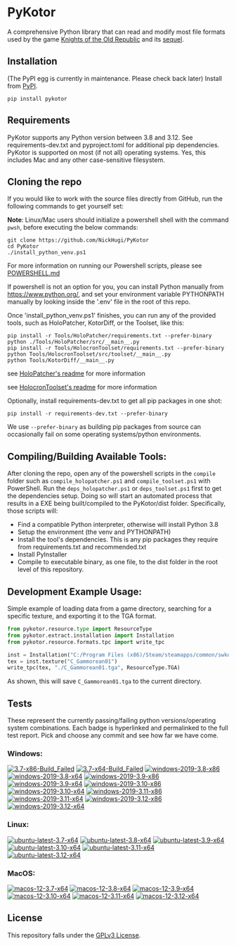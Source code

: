 
PyKotor
=======
A comprehensive Python library that can read and modify most file formats used by the game [Knights of the Old Republic](https://en.wikipedia.org/wiki/Star_Wars:_Knights_of_the_Old_Republic_(video_game)) and its [sequel](https://en.wikipedia.org/wiki/Star_Wars_Knights_of_the_Old_Republic_II:_The_Sith_Lords).

## Installation
(The PyPI egg is currently in maintenance. Please check back later) Install from [PyPI](https://pypi.org/project/PyKotor/).
```commandline
pip install pykotor
```

## Requirements
PyKotor supports any Python version between 3.8 and 3.12. See requirements-dev.txt and pyproject.toml for additional pip dependencies.
PyKotor is supported on most (if not all) operating systems. Yes, this includes Mac and any other case-sensitive filesystem.

## Cloning the repo
If you would like to work with the source files directly from GitHub, run the following commands to get yourself set:

**Note**: Linux/Mac users should initialize a powershell shell with the command `pwsh`, before executing the below commands:

```commandline
git clone https://github.com/NickHugi/PyKotor
cd PyKotor
./install_python_venv.ps1
```
For more information on running our Powershell scripts, please see [POWERSHELL.md](https://github.com/NickHugi/PyKotor/blob/master/POWERSHELL.md)

If powershell is not an option for you, you can install Python manually from https://www.python.org/, and set your environment variable PYTHONPATH manually by looking inside the '.env' file in the root of this repo.


Once 'install_python_venv.ps1' finishes, you can run any of the provided tools, such as HoloPatcher, KotorDiff, or the Toolset, like this:
```commandline
pip install -r Tools/HoloPatcher/requirements.txt --prefer-binary
python ./Tools/HoloPatcher/src/__main__.py
pip install -r Tools/HolocronToolset/requirements.txt --prefer-binary
python Tools/HolocronToolset/src/toolset/__main__.py
python Tools/KotorDiff/__main__.py
```

see [HoloPatcher's readme](https://github.com/NickHugi/PyKotor/tree/master/Tools/HoloPatcher#readme) for more information

see [HolocronToolset's readme](https://github.com/NickHugi/PyKotor/tree/master/Tools/HolocronToolset#readme) for more information

Optionally, install requirements-dev.txt to get all pip packages in one shot:
```commandline
pip install -r requirements-dev.txt --prefer-binary
```
We use `--prefer-binary` as building pip packages from source can occasionally fail on some operating systems/python environments.

## Compiling/Building Available Tools:
After cloning the repo, open any of the powershell scripts in the `compile` folder such as `compile_holopatcher.ps1` and `compile_toolset.ps1` with PowerShell. Run the `deps_holopatcher.ps1` or `deps_toolset.ps1` first to get the dependencies setup. Doing so will start an automated process that results in a EXE being built/compiled to the PyKotor/dist folder. Specifically, those scripts will:
- Find a compatible Python interpreter, otherwise will install Python 3.8
- Setup the environment (the venv and PYTHONPATH)
- Install the tool's dependencies. This is any pip packages they require from requirements.txt and recommended.txt
- Install PyInstaller
- Compile to executable binary, as one file, to the dist folder in the root level of this repository.


## Development Example Usage:
Simple example of loading data from a game directory, searching for a specific texture, and exporting it to the TGA format.
```python
from pykotor.resource.type import ResourceType
from pykotor.extract.installation import Installation
from pykotor.resource.formats.tpc import write_tpc

inst = Installation("C:/Program Files (x86)/Steam/steamapps/common/swkotor")
tex = inst.texture("C_Gammorean01")
write_tpc(tex, "./C_Gammorean01.tga", ResourceType.TGA)
```
As shown, this will save `C_Gammorean01.tga` to the current directory.

## Tests

These represent the currently passing/failing python versions/operating system combinations. Each badge is hyperlinked and permalinked to the full test report. Pick and choose any commit and see how far we have come.

### Windows:

<!-- WINDOWS-BADGES-START -->
[![3.7-x86-Build_Failed](https://img.shields.io/badge/3.7--x86_Build_Failed-lightgrey)](https://github.com/NickHugi/PyKotor/actions/runs/8133404467)
[![3.7-x64-Build_Failed](https://img.shields.io/badge/3.7--x64_Build_Failed-lightgrey)](https://github.com/NickHugi/PyKotor/actions/runs/8133404467)
[![windows-2019-3.8-x86](https://img.shields.io/badge/build-3.8--x86_Passing_623-brightgreen?style=plastic&logo=simple-icons&logoColor=%23FF5e34&label=17&labelColor=%23c71818&color=%232f991a)](https://github.com/NickHugi/PyKotor/blob/9a688dca51672d762f10db49b58e59683fc769cd/tests/results/a86af2419516f0ef567f71f934eb5ed093f85d9f/pytest_report_windows-2019_3.8_x86/pytest_report.html)
[![windows-2019-3.8-x64](https://img.shields.io/badge/build-3.8--x64_Passing_623-brightgreen?style=plastic&logo=simple-icons&logoColor=%23FF5e34&label=17&labelColor=%23c71818&color=%232f991a)](https://github.com/NickHugi/PyKotor/blob/9a688dca51672d762f10db49b58e59683fc769cd/tests/results/a86af2419516f0ef567f71f934eb5ed093f85d9f/pytest_report_windows-2019_3.8_x64/pytest_report.html)
[![windows-2019-3.9-x86](https://img.shields.io/badge/build-3.9--x86_Passing_623-brightgreen?style=plastic&logo=simple-icons&logoColor=%23FF5e34&label=17&labelColor=%23c71818&color=%232f991a)](https://github.com/NickHugi/PyKotor/blob/9a688dca51672d762f10db49b58e59683fc769cd/tests/results/a86af2419516f0ef567f71f934eb5ed093f85d9f/pytest_report_windows-2019_3.9_x86/pytest_report.html)
[![windows-2019-3.9-x64](https://img.shields.io/badge/build-3.9--x64_Passing_623-brightgreen?style=plastic&logo=simple-icons&logoColor=%23FF5e34&label=17&labelColor=%23c71818&color=%232f991a)](https://github.com/NickHugi/PyKotor/blob/9a688dca51672d762f10db49b58e59683fc769cd/tests/results/a86af2419516f0ef567f71f934eb5ed093f85d9f/pytest_report_windows-2019_3.9_x64/pytest_report.html)
[![windows-2019-3.10-x86](https://img.shields.io/badge/build-3.10--x86_Passing_623-brightgreen?style=plastic&logo=simple-icons&logoColor=%23FF5e34&label=17&labelColor=%23c71818&color=%232f991a)](https://github.com/NickHugi/PyKotor/blob/9a688dca51672d762f10db49b58e59683fc769cd/tests/results/a86af2419516f0ef567f71f934eb5ed093f85d9f/pytest_report_windows-2019_3.10_x86/pytest_report.html)
[![windows-2019-3.10-x64](https://img.shields.io/badge/build-3.10--x64_Passing_623-brightgreen?style=plastic&logo=simple-icons&logoColor=%23FF5e34&label=17&labelColor=%23c71818&color=%232f991a)](https://github.com/NickHugi/PyKotor/blob/9a688dca51672d762f10db49b58e59683fc769cd/tests/results/a86af2419516f0ef567f71f934eb5ed093f85d9f/pytest_report_windows-2019_3.10_x64/pytest_report.html)
[![windows-2019-3.11-x86](https://img.shields.io/badge/build-3.11--x86_Passing_623-brightgreen?style=plastic&logo=simple-icons&logoColor=%23FF5e34&label=17&labelColor=%23c71818&color=%232f991a)](https://github.com/NickHugi/PyKotor/blob/9a688dca51672d762f10db49b58e59683fc769cd/tests/results/a86af2419516f0ef567f71f934eb5ed093f85d9f/pytest_report_windows-2019_3.11_x86/pytest_report.html)
[![windows-2019-3.11-x64](https://img.shields.io/badge/build-3.11--x64_Passing_623-brightgreen?style=plastic&logo=simple-icons&logoColor=%23FF5e34&label=17&labelColor=%23c71818&color=%232f991a)](https://github.com/NickHugi/PyKotor/blob/9a688dca51672d762f10db49b58e59683fc769cd/tests/results/a86af2419516f0ef567f71f934eb5ed093f85d9f/pytest_report_windows-2019_3.11_x64/pytest_report.html)
[![windows-2019-3.12-x86](https://img.shields.io/badge/build-3.12--x86_Passing_623-brightgreen?style=plastic&logo=simple-icons&logoColor=%23FF5e34&label=17&labelColor=%23c71818&color=%232f991a)](https://github.com/NickHugi/PyKotor/blob/9a688dca51672d762f10db49b58e59683fc769cd/tests/results/a86af2419516f0ef567f71f934eb5ed093f85d9f/pytest_report_windows-2019_3.12_x86/pytest_report.html)
[![windows-2019-3.12-x64](https://img.shields.io/badge/build-3.12--x64_Passing_623-brightgreen?style=plastic&logo=simple-icons&logoColor=%23FF5e34&label=17&labelColor=%23c71818&color=%232f991a)](https://github.com/NickHugi/PyKotor/blob/9a688dca51672d762f10db49b58e59683fc769cd/tests/results/a86af2419516f0ef567f71f934eb5ed093f85d9f/pytest_report_windows-2019_3.12_x64/pytest_report.html)
<!-- WINDOWS-BADGES-END -->

### Linux:

<!-- LINUX-BADGES-START -->
[![ubuntu-latest-3.7-x64](https://img.shields.io/badge/build-3.7--x64_Passing_0-brightgreen?style=plastic&logo=simple-icons&logoColor=%23FF5e34&label=1&labelColor=%23c71818&color=%232f991a)](https://github.com/NickHugi/PyKotor/blob/9a688dca51672d762f10db49b58e59683fc769cd/tests/results/a86af2419516f0ef567f71f934eb5ed093f85d9f/pytest_report_ubuntu-latest_3.7_x64/pytest_report.html)
[![ubuntu-latest-3.8-x64](https://img.shields.io/badge/build-3.8--x64_Passing_623-brightgreen?style=plastic&logo=simple-icons&logoColor=%23FF5e34&label=17&labelColor=%23c71818&color=%232f991a)](https://github.com/NickHugi/PyKotor/blob/9a688dca51672d762f10db49b58e59683fc769cd/tests/results/a86af2419516f0ef567f71f934eb5ed093f85d9f/pytest_report_ubuntu-latest_3.8_x64/pytest_report.html)
[![ubuntu-latest-3.9-x64](https://img.shields.io/badge/build-3.9--x64_Passing_623-brightgreen?style=plastic&logo=simple-icons&logoColor=%23FF5e34&label=17&labelColor=%23c71818&color=%232f991a)](https://github.com/NickHugi/PyKotor/blob/9a688dca51672d762f10db49b58e59683fc769cd/tests/results/a86af2419516f0ef567f71f934eb5ed093f85d9f/pytest_report_ubuntu-latest_3.9_x64/pytest_report.html)
[![ubuntu-latest-3.10-x64](https://img.shields.io/badge/build-3.10--x64_Passing_623-brightgreen?style=plastic&logo=simple-icons&logoColor=%23FF5e34&label=17&labelColor=%23c71818&color=%232f991a)](https://github.com/NickHugi/PyKotor/blob/9a688dca51672d762f10db49b58e59683fc769cd/tests/results/a86af2419516f0ef567f71f934eb5ed093f85d9f/pytest_report_ubuntu-latest_3.10_x64/pytest_report.html)
[![ubuntu-latest-3.11-x64](https://img.shields.io/badge/build-3.11--x64_Passing_623-brightgreen?style=plastic&logo=simple-icons&logoColor=%23FF5e34&label=17&labelColor=%23c71818&color=%232f991a)](https://github.com/NickHugi/PyKotor/blob/9a688dca51672d762f10db49b58e59683fc769cd/tests/results/a86af2419516f0ef567f71f934eb5ed093f85d9f/pytest_report_ubuntu-latest_3.11_x64/pytest_report.html)
[![ubuntu-latest-3.12-x64](https://img.shields.io/badge/build-3.12--x64_Passing_623-brightgreen?style=plastic&logo=simple-icons&logoColor=%23FF5e34&label=17&labelColor=%23c71818&color=%232f991a)](https://github.com/NickHugi/PyKotor/blob/9a688dca51672d762f10db49b58e59683fc769cd/tests/results/a86af2419516f0ef567f71f934eb5ed093f85d9f/pytest_report_ubuntu-latest_3.12_x64/pytest_report.html)
<!-- LINUX-BADGES-END -->

### MacOS:

<!-- MACOS-BADGES-START -->
[![macos-12-3.7-x64](https://img.shields.io/badge/build-3.7--x64_Passing_0-brightgreen?style=plastic&logo=simple-icons&logoColor=%23FF5e34&label=1&labelColor=%23c71818&color=%232f991a)](https://github.com/NickHugi/PyKotor/blob/9a688dca51672d762f10db49b58e59683fc769cd/tests/results/a86af2419516f0ef567f71f934eb5ed093f85d9f/pytest_report_macos-12_3.7_x64/pytest_report.html)
[![macos-12-3.8-x64](https://img.shields.io/badge/build-3.8--x64_Passing_619-brightgreen?style=plastic&logo=simple-icons&logoColor=%23FF5e34&label=21&labelColor=%23c71818&color=%232f991a)](https://github.com/NickHugi/PyKotor/blob/9a688dca51672d762f10db49b58e59683fc769cd/tests/results/a86af2419516f0ef567f71f934eb5ed093f85d9f/pytest_report_macos-12_3.8_x64/pytest_report.html)
[![macos-12-3.9-x64](https://img.shields.io/badge/build-3.9--x64_Passing_619-brightgreen?style=plastic&logo=simple-icons&logoColor=%23FF5e34&label=21&labelColor=%23c71818&color=%232f991a)](https://github.com/NickHugi/PyKotor/blob/9a688dca51672d762f10db49b58e59683fc769cd/tests/results/a86af2419516f0ef567f71f934eb5ed093f85d9f/pytest_report_macos-12_3.9_x64/pytest_report.html)
[![macos-12-3.10-x64](https://img.shields.io/badge/build-3.10--x64_Passing_619-brightgreen?style=plastic&logo=simple-icons&logoColor=%23FF5e34&label=21&labelColor=%23c71818&color=%232f991a)](https://github.com/NickHugi/PyKotor/blob/9a688dca51672d762f10db49b58e59683fc769cd/tests/results/a86af2419516f0ef567f71f934eb5ed093f85d9f/pytest_report_macos-12_3.10_x64/pytest_report.html)
[![macos-12-3.11-x64](https://img.shields.io/badge/build-3.11--x64_Passing_619-brightgreen?style=plastic&logo=simple-icons&logoColor=%23FF5e34&label=21&labelColor=%23c71818&color=%232f991a)](https://github.com/NickHugi/PyKotor/blob/9a688dca51672d762f10db49b58e59683fc769cd/tests/results/a86af2419516f0ef567f71f934eb5ed093f85d9f/pytest_report_macos-12_3.11_x64/pytest_report.html)
[![macos-12-3.12-x64](https://img.shields.io/badge/build-3.12--x64_Passing_619-brightgreen?style=plastic&logo=simple-icons&logoColor=%23FF5e34&label=21&labelColor=%23c71818&color=%232f991a)](https://github.com/NickHugi/PyKotor/blob/9a688dca51672d762f10db49b58e59683fc769cd/tests/results/a86af2419516f0ef567f71f934eb5ed093f85d9f/pytest_report_macos-12_3.12_x64/pytest_report.html)
<!-- MACOS-BADGES-END -->

## License
This repository falls under the [GPLv3 License](https://github.com/NickHugi/PyKotor/blob/master/LICENSE).
































